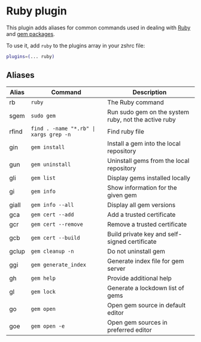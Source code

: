 # Ruby plugin

This plugin adds aliases for common commands used in dealing with [Ruby](https://www.ruby-lang.org/en/) and [gem packages](https://rubygems.org/).

To use it, add `ruby` to the plugins array in your zshrc file:

```zsh
plugins=(... ruby)
```

## Aliases

| Alias | Command                                | Description                                          |
|-------|----------------------------------------|------------------------------------------------------|
| rb    | `ruby`                                 | The Ruby command                                     |
| sgem  | `sudo gem`                             | Run sudo gem on the system ruby, not the active ruby |
| rfind | `find . -name "*.rb" \| xargs grep -n` | Find ruby file                                       |
| gin   | `gem install`                          | Install a gem into the local repository              |
| gun   | `gem uninstall`                        | Uninstall gems from the local repository             |
| gli   | `gem list`                             | Display gems installed locally                       |
| gi    | `gem info`                             | Show information for the given gem                   |
| giall | `gem info --all`                       | Display all gem versions                             |
| gca   | `gem cert --add`                       | Add a trusted certificate                            |
| gcr   | `gem cert --remove`                    | Remove a trusted certificate                         |
| gcb   | `gem cert --build`                     | Build private key and self-signed certificate        |
| gclup | `gem cleanup -n`                       | Do not uninstall gem                                 |
| ggi   | `gem generate_index`                   | Generate index file for gem server                   |
| gh    | `gem help`                             | Provide additional help                              |
| gl    | `gem lock`                             | Generate a lockdown list of gems                     |
| go    | `gem open`                             | Open gem source in default editor                    |
| goe   | `gem open -e`                          | Open gem sources in preferred editor                 |
